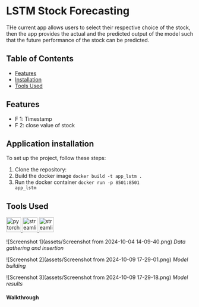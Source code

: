 # LSTM Stock Forecasting

THe current app allows users to select their respective choice of the stock, then the app provides 
the actual and the predicted output of the model such that the future performance of the stock can be predicted.
## Table of Contents
- [Features](#features)
- [Installation](#installation)
- [Tools Used](#tools-used)



## Features
- F 1: Timestamp
- F 2: close value of stock

## Application installation
To set up the project, follow these steps:

1. Clone the repository:
2. Build the docker image
<code>docker build -t app_lstm .</code>
3. Run the docker container
<code>docker run -p 8501:8501 app_lstm</code>

## Tools Used
<p align="left">
<a href="https://pytorch.org/" target="_blank" rel="noreferrer">
 <img src="https://www.vectorlogo.zone/logos/pytorch/pytorch-icon.svg" alt="pytorch" width="40" height="40"/>
</a>
<a href="https://streamlit.io/" target="_blank" rel="noreferrer">
 <img src="https://streamlit.io/images/brand/streamlit-mark-color.svg" alt="streamlit" width="40" height="40"/>
</a>
<a href="https://streamlit.io/" target="_blank" rel="noreferrer">
 <img src="https://streamlit.io/images/brand/streamlit-mark-color.svg" alt="streamlit" width="40" height="40"/>
</a>
</p>


![Screenshot 1](assets/Screenshot from 2024-10-04 14-09-40.png)
*Data gathering and insertion*


![Screenshot 2](assets/Screenshot from 2024-10-09 17-29-01.png)
*Model building*

![Screenshot 3](assets/Screenshot from 2024-10-09 17-29-18.png)
*Model results*

#### Walkthrough




